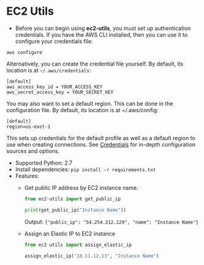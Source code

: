 # EC2 Utils
- Before you can begin using **ec2-utils**, you must set up authentication credentials. 
If you have the AWS CLI installed, then you can use it to configure your credentials file:
```
aws configure 
```
Alternatively, you can create the credential file yourself. By default, its location is at `~/.aws/credentials`:
```
[default]
aws_access_key_id = YOUR_ACCESS_KEY
aws_secret_access_key = YOUR_SECRET_KEY
```
You may also want to set a default region. This can be done in the configuration file. By default, its location is at ~/.aws/config:
```
[default]
region=us-east-1
```

This sets up credentials for the default profile as well as a default region to use when creating connections. 
See [Credentials](https://boto3.readthedocs.io/en/latest/guide/configuration.html#guide-configuration) for in-depth configuration sources and options.

- Supported Python: 2.7
- Install dependencies: `pip install -r requirements.txt`
- Features:
    - Get public IP address by EC2 instance name.
        ```python
        from ec2-utils import get_public_ip
  
        print(get_public_ip("Instance Name"))
        ```
        Output: `{"public_ip": "54.254.212.129", "name": "Instance Name"}`
        
    - Assign an Elastic IP to EC2 instance
        ```python
        from ec2-utils import assign_elastic_ip
  
        assign_elastic_ip("10.11.12.13", "Instance Name")
        ```
